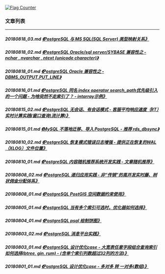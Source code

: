 <a rel="nofollow" href="http://info.flagcounter.com/h9V1"  ><img src="http://s03.flagcounter.com/count/h9V1/bg_FFFFFF/txt_000000/border_CCCCCC/columns_2/maxflags_12/viewers_0/labels_0/pageviews_0/flags_0/"  alt="Flag Counter"  border="0"  ></a>  
  
### 文章列表  
----  
##### 20180818_03.md   [《PostgreSQL 与 MS SQL(SQL Server) 类型映射关系》](20180818_03.md)  
##### 20180818_02.md   [《PostgreSQL Oracle/sql server/SYBASE 兼容性之 - nchar , nvarchar , ntext (unicode character)》](20180818_02.md)  
##### 20180818_01.md   [《PostgreSQL Oracle 兼容性之 - DBMS_OUTPUT.PUT_LINE》](20180818_01.md)  
##### 20180816_01.md   [《PostgreSQL 同名 index operator search_path优先级引入的一个问题 - 为啥突然不走索引了？ - intarray示例》](20180816_01.md)  
##### 20180815_02.md   [《PostgreSQL 无会话、有会话模式 - 客服平均响应速度（RT）实时计算实践(窗口查询\流计算)》](20180815_02.md)  
##### 20180815_01.md   [《MySQL 不落地迁移、导入 PostgreSQL - 推荐 rds_dbsync》](20180815_01.md)  
##### 20180810_02.md   [《PostgreSQL 恢复模式错误日志增强 - 提供正在恢复的WAL（XLOG）文件位置》](20180810_02.md)  
##### 20180810_01.md   [《PostgreSQL 内容随机推荐系统开发实践 - 文章随机推荐》](20180810_01.md)  
##### 20180808_02.md   [《PostgreSQL 递归应用实践 - 非“传销”的高并发实时藤、树状佣金分配体系》](20180808_02.md)  
##### 20180808_01.md   [《PostgreSQL PostGIS 空间数据约束使用》](20180808_01.md)  
##### 20180805_01.md   [《PostgreSQL 当有多个索引可选时，优化器如何选择》](20180805_01.md)  
##### 20180804_01.md   [《PostgreSQL psql 绘制饼图》](20180804_01.md)  
##### 20180803_02.md   [《PostgreSQL 消息平台实践》](20180803_02.md)  
##### 20180803_01.md   [《PostgreSQL 设计优化case - 大宽表任意字段组合查询索引如何选择(btree, gin, rum) - (含单个索引列数超过32列的方法)》](20180803_01.md)  
##### 20180801_01.md   [《PostgreSQL 设计优化case - 多对多 转 一对多(数组)》](20180801_01.md)  
